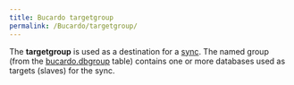 ```yaml
---
title: Bucardo targetgroup
permalink: /Bucardo/targetgroup/
---
```


The **targetgroup** is used as a destination for a [sync](/sync "wikilink"). The named group (from the [bucardo.dbgroup](/Bucardo/tables/bucardo.dbgroup "wikilink") table) contains one or more databases used as targets (slaves) for the sync.